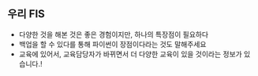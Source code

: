## 우리 FIS

- 다양한 것을 해본 것은 좋은 경험이지만, 하나의 특장점이 필요하다
- 백업을 할 수 있다를 통해 파이썬이 장점이다라는 것도 말해주세요
- 교육에 있어서, 교육담당자가 바뀌면서 더 다양한 교육이 있을 것이라는 정보가 있습니다.!